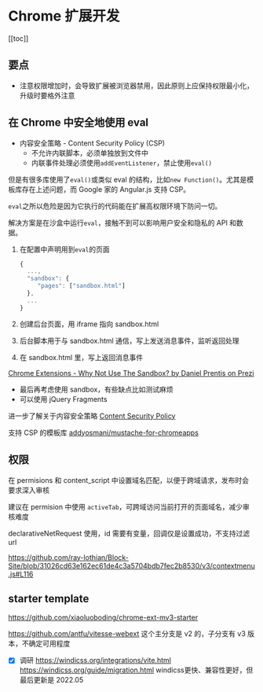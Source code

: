 
# Chrome 扩展开发
[[toc]]

## 要点

- 注意权限增加时，会导致扩展被浏览器禁用，因此原则上应保持权限最小化，升级时要格外注意

## 在 Chrome 中安全地使用 eval

- 内容安全策略 - Content Security Policy (CSP)
  - 不允许内联脚本，必须单独放到文件中
  - 内联事件处理必须使用`addEventListener`，禁止使用`eval()`

但是有很多库使用了`eval()`或类似 eval 的结构，比如`new Function()`。尤其是模板库存在上述问题，而 Google 家的 Angular.js 支持 CSP。

`eval`之所以危险是因为它执行的代码能在扩展高权限环境下防问一切。

解决方案是在沙盒中运行`eval`，接触不到可以影响用户安全和隐私的 API 和数据。

1. 在配置中声明用到`eval`的页面

   ```js
   {
     ...,
     "sandbox": {
        "pages": ["sandbox.html"]
     },
     ...
   }
   ```

2. 创建后台页面，用 iframe 指向 sandbox.html
3. 后台脚本用于与 sandbox.html 通信，写上发送消息事件，监听返回处理
4. 在 sandbox.html 里，写上返回消息事件

[Chrome Extensions - Why Not Use The Sandbox? by Daniel Prentis on Prezi](https://prezi.com/huy8u0fupp2n/chrome-extensions-why-not-use-the-sandbox/)

- 最后再考虑使用 sandbox，有些缺点比如测试麻烦
- 可以使用 jQuery Fragments

进一步了解关于内容安全策略
[Content Security Policy](http://www.slideshare.net/ryanlabouve/content-security-policy-44793165)

支持 CSP 的模板库
[addyosmani/mustache-for-chromeapps](https://github.com/addyosmani/mustache-for-chromeapps)

## 权限

在 permisions 和 content_script 中设置域名匹配，以便于跨域请求，发布时会要求深入审核

建议在 permision 中使用 `activeTab`，可跨域访问当前打开的页面域名，减少审核难度

declarativeNetRequest 使用，id 需要有变量，回调仅是设置成功，不支持过滤 url

https://github.com/ray-lothian/Block-Site/blob/31026cd63e162ec61de4c3a5704bdb7fec2b8530/v3/contextmenu.js#L116


## starter template

https://github.com/xiaoluoboding/chrome-ext-mv3-starter

https://github.com/antfu/vitesse-webext 这个主分支是 v2 的，子分支有 v3 版本，不确定可用程度


- [x] 调研 https://windicss.org/integrations/vite.html https://windicss.org/guide/migration.html
windicss更快、兼容性更好，但最后更新是 2022.05